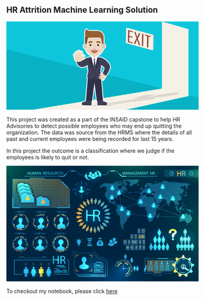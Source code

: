 ## HR Attrition Machine Learning Solution

![enter image description here](https://github.com/saurabh9486/hr-employee-attrition/blob/main/Attrtion.png?raw=true)

This project was created as a part of the INSAID capstone to help HR Advisories to detect possible employees who may end up quitting the organization. The data was source from the HRMS where the details of all past and current employees were being recorded for last 15 years.

In this project the outcome is a classification where we judge if the employees is likely to quit or not.

![enter image description here](https://github.com/saurabh9486/hr-employee-attrition/blob/main/hr-analytics-10.jpg?raw=true)

To checkout my notebook, please click [here](https://github.com/saurabh9486/hr-employee-attrition/blob/main/HR_Analytics.ipynb)
